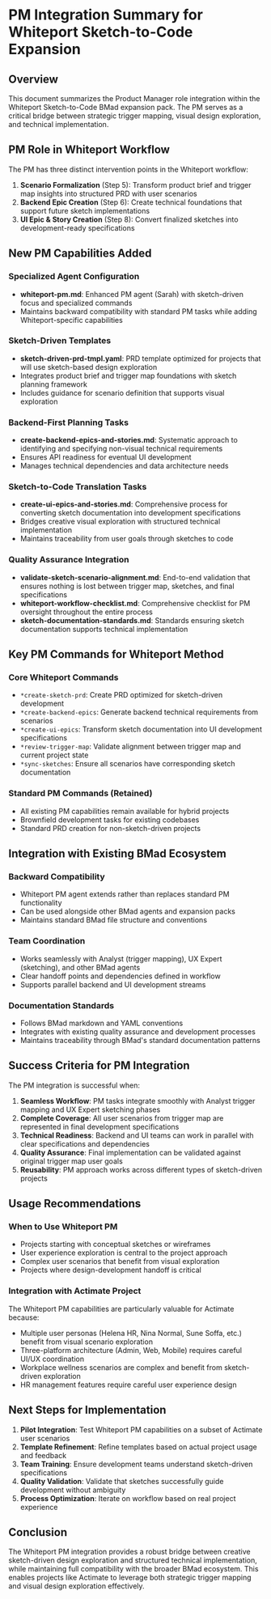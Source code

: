 # PM Integration Summary for Whiteport Sketch-to-Code Expansion

## Overview

This document summarizes the Product Manager role integration within the Whiteport Sketch-to-Code BMad expansion pack. The PM serves as a critical bridge between strategic trigger mapping, visual design exploration, and technical implementation.

## PM Role in Whiteport Workflow

The PM has three distinct intervention points in the Whiteport workflow:

1. **Scenario Formalization** (Step 5): Transform product brief and trigger map insights into structured PRD with user scenarios
2. **Backend Epic Creation** (Step 6): Create technical foundations that support future sketch implementations  
3. **UI Epic & Story Creation** (Step 8): Convert finalized sketches into development-ready specifications

## New PM Capabilities Added

### Specialized Agent Configuration
- **whiteport-pm.md**: Enhanced PM agent (Sarah) with sketch-driven focus and specialized commands
- Maintains backward compatibility with standard PM tasks while adding Whiteport-specific capabilities

### Sketch-Driven Templates
- **sketch-driven-prd-tmpl.yaml**: PRD template optimized for projects that will use sketch-based design exploration
- Integrates product brief and trigger map foundations with sketch planning framework
- Includes guidance for scenario definition that supports visual exploration

### Backend-First Planning Tasks
- **create-backend-epics-and-stories.md**: Systematic approach to identifying and specifying non-visual technical requirements
- Ensures API readiness for eventual UI development
- Manages technical dependencies and data architecture needs

### Sketch-to-Code Translation Tasks  
- **create-ui-epics-and-stories.md**: Comprehensive process for converting sketch documentation into development specifications
- Bridges creative visual exploration with structured technical implementation
- Maintains traceability from user goals through sketches to code

### Quality Assurance Integration
- **validate-sketch-scenario-alignment.md**: End-to-end validation that ensures nothing is lost between trigger map, sketches, and final specifications
- **whiteport-workflow-checklist.md**: Comprehensive checklist for PM oversight throughout the entire process
- **sketch-documentation-standards.md**: Standards ensuring sketch documentation supports technical implementation

## Key PM Commands for Whiteport Method

### Core Whiteport Commands
- `*create-sketch-prd`: Create PRD optimized for sketch-driven development
- `*create-backend-epics`: Generate backend technical requirements from scenarios
- `*create-ui-epics`: Transform sketch documentation into UI development specifications
- `*review-trigger-map`: Validate alignment between trigger map and current project state
- `*sync-sketches`: Ensure all scenarios have corresponding sketch documentation

### Standard PM Commands (Retained)
- All existing PM capabilities remain available for hybrid projects
- Brownfield development tasks for existing codebases
- Standard PRD creation for non-sketch-driven projects

## Integration with Existing BMad Ecosystem

### Backward Compatibility
- Whiteport PM agent extends rather than replaces standard PM functionality
- Can be used alongside other BMad agents and expansion packs
- Maintains standard BMad file structure and conventions

### Team Coordination
- Works seamlessly with Analyst (trigger mapping), UX Expert (sketching), and other BMad agents
- Clear handoff points and dependencies defined in workflow
- Supports parallel backend and UI development streams

### Documentation Standards
- Follows BMad markdown and YAML conventions
- Integrates with existing quality assurance and development processes
- Maintains traceability through BMad's standard documentation patterns

## Success Criteria for PM Integration

The PM integration is successful when:

1. **Seamless Workflow**: PM tasks integrate smoothly with Analyst trigger mapping and UX Expert sketching phases
2. **Complete Coverage**: All user scenarios from trigger map are represented in final development specifications
3. **Technical Readiness**: Backend and UI teams can work in parallel with clear specifications and dependencies
4. **Quality Assurance**: Final implementation can be validated against original trigger map user goals
5. **Reusability**: PM approach works across different types of sketch-driven projects

## Usage Recommendations

### When to Use Whiteport PM
- Projects starting with conceptual sketches or wireframes
- User experience exploration is central to the project approach  
- Complex user scenarios that benefit from visual exploration
- Projects where design-development handoff is critical

### Integration with Actimate Project
The Whiteport PM capabilities are particularly valuable for Actimate because:
- Multiple user personas (Helena HR, Nina Normal, Sune Soffa, etc.) benefit from visual scenario exploration
- Three-platform architecture (Admin, Web, Mobile) requires careful UI/UX coordination
- Workplace wellness scenarios are complex and benefit from sketch-driven exploration
- HR management features require careful user experience design

## Next Steps for Implementation

1. **Pilot Integration**: Test Whiteport PM capabilities on a subset of Actimate user scenarios
2. **Template Refinement**: Refine templates based on actual project usage and feedback
3. **Team Training**: Ensure development teams understand sketch-driven specifications
4. **Quality Validation**: Validate that sketches successfully guide development without ambiguity
5. **Process Optimization**: Iterate on workflow based on real project experience

## Conclusion

The Whiteport PM integration provides a robust bridge between creative sketch-driven design exploration and structured technical implementation, while maintaining full compatibility with the broader BMad ecosystem. This enables projects like Actimate to leverage both strategic trigger mapping and visual design exploration effectively.

